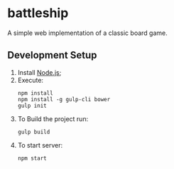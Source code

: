 # battleship
A simple web implementation of a classic board game.

## Development Setup
1. Install [Node.js](https://nodejs.org/en/);
2. Execute:
	```
	npm install
	npm install -g gulp-cli bower
	gulp init
	```
3. To Build the project run:
	```
	gulp build
	```
4. To start server:
	```
	npm start
	```
